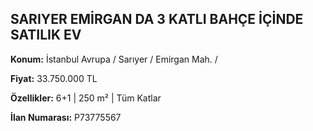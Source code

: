 ## SARIYER EMİRGAN DA 3 KATLI BAHÇE İÇİNDE SATILIK EV

**Konum:** İstanbul Avrupa / Sarıyer / Emirgan Mah. /

**Fiyat:** 33.750.000 TL

**Özellikler:** 6+1 | 250 m² | Tüm Katlar

**İlan Numarası:** P73775567
